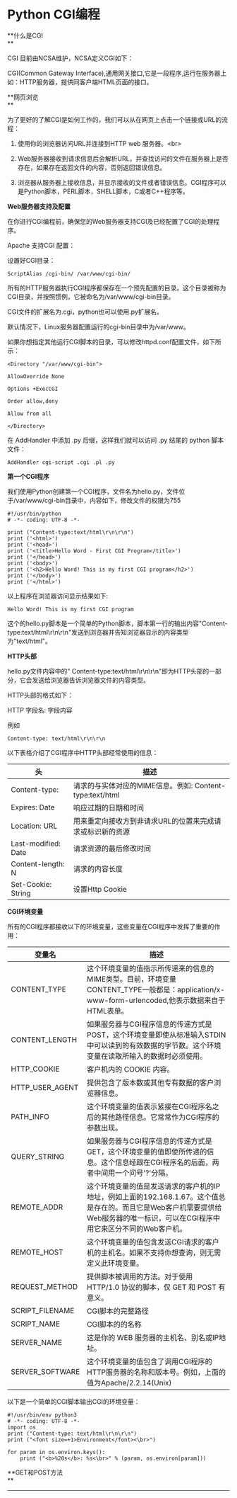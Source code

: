# Python CGI编程

**什么是CGI                            
**

CGI 目前由NCSA维护，NCSA定义CGI如下：

CGI\(Common Gateway Interface\),通用网关接口,它是一段程序,运行在服务器上如：HTTP服务器，提供同客户端HTML页面的接口。

**网页浏览                            
**

为了更好的了解CGI是如何工作的，我们可以从在网页上点击一个链接或URL的流程：

1. 使用你的浏览器访问URL并连接到HTTP web 服务器。&lt;br&gt;

2. Web服务器接收到请求信息后会解析URL，并查找访问的文件在服务器上是否存在，如果存在返回文件的内容，否则返回错误信息。

3. 浏览器从服务器上接收信息，并显示接收的文件或者错误信息。CGI程序可以是Python脚本，PERL脚本，SHELL脚本，C或者C++程序等。

**Web服务器支持及配置**

在你进行CGI编程前，确保您的Web服务器支持CGI及已经配置了CGI的处理程序。

Apache 支持CGI 配置：

设置好CGI目录：

```
ScriptAlias /cgi-bin/ /var/www/cgi-bin/
```

所有的HTTP服务器执行CGI程序都保存在一个预先配置的目录。这个目录被称为CGI目录，并按照惯例，它被命名为/var/www/cgi-bin目录。

CGI文件的扩展名为.cgi，python也可以使用.py扩展名。

默认情况下，Linux服务器配置运行的cgi-bin目录中为/var/www。

如果你想指定其他运行CGI脚本的目录，可以修改httpd.conf配置文件，如下所示：

```
<Directory "/var/www/cgi-bin">

AllowOverride None

Options +ExecCGI

Order allow,deny

Allow from all

</Directory>
```

在 AddHandler 中添加 .py 后缀，这样我们就可以访问 .py 结尾的 python 脚本文件：

`AddHandler cgi-script .cgi .pl .py`

**第一个CGI程序**

我们使用Python创建第一个CGI程序，文件名为hello.py，文件位于/var/www/cgi-bin目录中，内容如下，修改文件的权限为755

```
#!/usr/bin/python
# -*- coding: UTF-8 -*-

print ("Content-type:text/html\r\n\r\n")
print ('<html>')
print ('<head>')
print ('<title>Hello Word - First CGI Program</title>')
print ('</head>')
print ('<body>')
print ('<h2>Hello Word! This is my first CGI program</h2>')
print ('</body>')
print ('</html>')
```

以上程序在浏览器访问显示结果如下:

```
Hello Word! This is my first CGI program
```

这个的hello.py脚本是一个简单的Python脚本，脚本第一行的输出内容"Content-type:text/html\r\n\r\n"发送到浏览器并告知浏览器显示的内容类型为"text/html"。

**HTTP头部**

hello.py文件内容中的" Content-type:text/html\r\n\r\n"即为HTTP头部的一部分，它会发送给浏览器告诉浏览器文件的内容类型。

HTTP头部的格式如下：

HTTP 字段名: 字段内容

例如

`Content-type: text/html\r\n\r\n`

以下表格介绍了CGI程序中HTTP头部经常使用的信息：

| 头 | 描述 |
| --- | --- |
| Content-type: | 请求的与实体对应的MIME信息。例如: Content-type:text/html |
| Expires: Date | 响应过期的日期和时间 |
| Location: URL | 用来重定向接收方到非请求URL的位置来完成请求或标识新的资源 |
| Last-modified: Date | 请求资源的最后修改时间 |
| Content-length: N | 请求的内容长度 |
| Set-Cookie: String | 设置Http Cookie |

**CGI环境变量**

所有的CGI程序都接收以下的环境变量，这些变量在CGI程序中发挥了重要的作用：

| 变量名 | 描述 |
| --- | --- |
| CONTENT\_TYPE | 这个环境变量的值指示所传递来的信息的MIME类型。目前，环境变量CONTENT\_TYPE一般都是：application/x-www-form-urlencoded,他表示数据来自于HTML表单。 |
| CONTENT\_LENGTH | 如果服务器与CGI程序信息的传递方式是POST，这个环境变量即使从标准输入STDIN中可以读到的有效数据的字节数。这个环境变量在读取所输入的数据时必须使用。 |
| HTTP\_COOKIE | 客户机内的 COOKIE 内容。 |
| HTTP\_USER\_AGENT | 提供包含了版本数或其他专有数据的客户浏览器信息。 |
| PATH\_INFO | 这个环境变量的值表示紧接在CGI程序名之后的其他路径信息。它常常作为CGI程序的参数出现。 |
| QUERY\_STRING | 如果服务器与CGI程序信息的传递方式是GET，这个环境变量的值即使所传递的信息。这个信息经跟在CGI程序名的后面，两者中间用一个问号'?'分隔。 |
| REMOTE\_ADDR | 这个环境变量的值是发送请求的客户机的IP地址，例如上面的192.168.1.67。这个值总是存在的。而且它是Web客户机需要提供给Web服务器的唯一标识，可以在CGI程序中用它来区分不同的Web客户机。 |
| REMOTE\_HOST | 这个环境变量的值包含发送CGI请求的客户机的主机名。如果不支持你想查询，则无需定义此环境变量。 |
| REQUEST\_METHOD | 提供脚本被调用的方法。对于使用 HTTP/1.0 协议的脚本，仅 GET 和 POST 有意义。 |
| SCRIPT\_FILENAME | CGI脚本的完整路径 |
| SCRIPT\_NAME | CGI脚本的的名称 |
| SERVER\_NAME | 这是你的 WEB 服务器的主机名、别名或IP地址。 |
| SERVER\_SOFTWARE | 这个环境变量的值包含了调用CGI程序的HTTP服务器的名称和版本号。例如，上面的值为Apache/2.2.14\(Unix\) |

以下是一个简单的CGI脚本输出CGI的环境变量：

```
#!/usr/bin/env python3
# -*- coding: UTF-8 -*-
import os
print ("Content-type: text/html\r\n\r\n")
print ("<font size=+1>Environment</font><\br>")

for param in os.environ.keys():
    print ("<b>%20s</b>: %s<\br>" % (param, os.environ[param]))
```

**GET和POST方法  
**

---



